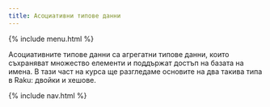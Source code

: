```yaml
---
title: Асоциативни типове данни
---
```


{% include menu.html %}

Асоциативните типове данни са агрегатни типове данни, които съхраняват множество елементи и поддържат достъп на базата на имена. В тази част на курса ще разгледаме основите на два такива типа в Raku: двойки и хешове.

{% include nav.html %}